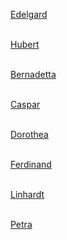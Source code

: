 [Edelgard](https://rocdoc2.github.io/fe3h-discord-builds/Edelgard.html) <br> <br>

[Hubert](https://rocdoc2.github.io/fe3h-discord-builds/Hubert.html) <br> <br>

[Bernadetta](https://rocdoc2.github.io/fe3h-discord-builds/Bernadetta.html) <br> <br>

[Caspar](https://rocdoc2.github.io/fe3h-discord-builds/Caspar.html) <br> <br>

[Dorothea](https://rocdoc2.github.io/fe3h-discord-builds/Dorothea.html) <br> <br>

[Ferdinand](https://rocdoc2.github.io/fe3h-discord-builds/Ferdinand.html) <br> <br>

[Linhardt](https://rocdoc2.github.io/fe3h-discord-builds/Linhardt.html) <br> <br>

[Petra](https://rocdoc2.github.io/fe3h-discord-builds/Petra.html)
